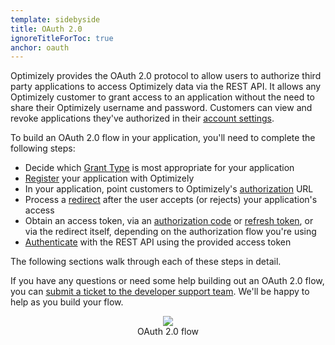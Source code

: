 ```yaml
---
template: sidebyside
title: OAuth 2.0
ignoreTitleForToc: true
anchor: oauth
---
```


Optimizely provides the OAuth 2.0 protocol to allow users to authorize third party applications to access Optimizely data via the REST API. It allows any Optimizely customer to grant access to an application without the need to share their Optimizely username and password. Customers can view and revoke applications they've authorized in their <a href="https://help.optimizely.com/hc/en-us/articles/204477398#oauth" target="_blank">account settings</a>.

To build an OAuth 2.0 flow in your application, you'll need to complete the following steps:

* Decide which [Grant Type](#grant-types) is most appropriate for your application
* [Register](#registration) your application with Optimizely
* In your application, point customers to Optimizely's [authorization](#authorization) URL
* Process a [redirect](#redirection) after the user accepts (or rejects) your application's access
* Obtain an access token, via an [authorization code](#authorization-code) or [refresh token](#refresh-tokens), or via the redirect itself, depending on the authorization flow you're using
* [Authenticate](#authentication-oauth) with the REST API using the provided access token

The following sections walk through each of these steps in detail.

If you have any questions or need some help building out an OAuth 2.0 flow, you can [submit a ticket to the developer support team](https://optimizely.com/support). We'll be happy to help as you build your flow.


<div align="center">
<img src="/assets/img/rest/oauth_flow.png"><br>
OAuth 2.0 flow
</div><br>
